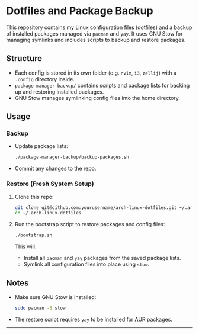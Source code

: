 # Dotfiles and Package Backup

This repository contains my Linux configuration files (dotfiles) and a backup of installed packages managed via `pacman` and `yay`. It uses GNU Stow for managing symlinks and includes scripts to backup and restore packages.

## Structure

- Each config is stored in its own folder (e.g. `nvim`, `i3`, `zellij`) with a `.config` directory inside.
- `package-manager-backup/` contains scripts and package lists for backing up and restoring installed packages.
- GNU Stow manages symlinking config files into the home directory.

## Usage

### Backup

- Update package lists:

  ```bash
  ./package-manager-backup/backup-packages.sh
  ```

- Commit any changes to the repo.

### Restore (Fresh System Setup)

1. Clone this repo:

   ```bash
   git clone git@github.com:yourusername/arch-linux-dotfiles.git ~/.arch-linux-dotfiles
   cd ~/.arch-linux-dotfiles
   ```

2. Run the bootstrap script to restore packages and config files:

   ```bash
   ./bootstrap.sh
   ```

   This will:
   - Install all `pacman` and `yay` packages from the saved package lists.
   - Symlink all configuration files into place using `stow`.

## Notes

- Make sure GNU Stow is installed:

  ```bash
  sudo pacman -S stow
  ```

- The restore script requires `yay` to be installed for AUR packages.

---

